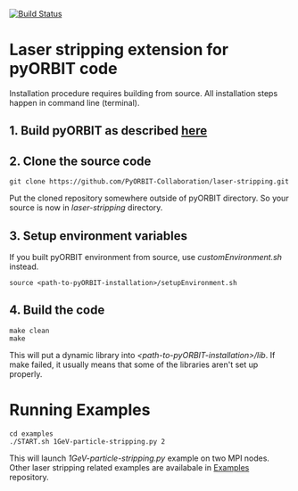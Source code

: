 [![Build Status](https://travis-ci.org/PyORBIT-Collaboration/laser-stripping.svg?branch=master)](https://travis-ci.org/PyORBIT-Collaboration/laser-stripping)
# Laser stripping extension for pyORBIT code
Installation procedure requires building from source.
All installation steps happen in command line (terminal). 

 ## 1. Build pyORBIT as described [here](https://github.com/PyORBIT-Collaboration/py-orbit)
 ## 2. Clone the source code
```shell
git clone https://github.com/PyORBIT-Collaboration/laser-stripping.git
```
Put the cloned repository somewhere outside of pyORBIT directory.
So your source is now in *laser-stripping* directory.

## 3. Setup environment variables
If you built pyORBIT environment from source, use *customEnvironment.sh* instead.
```shell
source <path-to-pyORBIT-installation>/setupEnvironment.sh
```
## 4. Build the code

```shell 
make clean
make
```
This will put a dynamic library into *\<path-to-pyORBIT-installation\>/lib*.
If make failed, it usually means that some of the libraries aren't set up properly.

# Running Examples
 
```shell
cd examples
./START.sh 1GeV-particle-stripping.py 2
```
This will launch *1GeV-particle-stripping.py* example on two MPI nodes. Other laser stripping related examples are availabale in [Examples](https://github.com/PyORBIT-Collaboration/examples/tree/master/ext/LaserStripping) repository.

